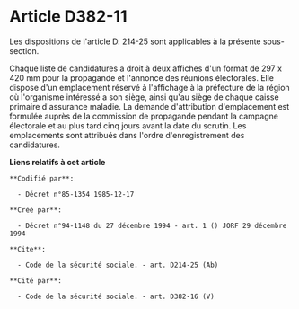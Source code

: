 # Article D382-11

Les dispositions de l'article D. 214-25 sont applicables à la présente sous-section.

Chaque liste de candidatures a droit à deux affiches d'un format de 297 x 420 mm pour la propagande et l'annonce des réunions
électorales. Elle dispose d'un emplacement réservé à l'affichage à la préfecture de la région où l'organisme intéressé a son
siège, ainsi qu'au siège de chaque caisse primaire d'assurance maladie. La demande d'attribution d'emplacement est formulée
auprès de la commission de propagande pendant la campagne électorale et au plus tard cinq jours avant la date du scrutin. Les
emplacements sont attribués dans l'ordre d'enregistrement des candidatures.

**Liens relatifs à cet article**

	**Codifié par**:

	  - Décret n°85-1354 1985-12-17

	**Créé par**:

	  - Décret n°94-1148 du 27 décembre 1994 - art. 1 () JORF 29 décembre 1994

	**Cite**:

	  - Code de la sécurité sociale. - art. D214-25 (Ab)

	**Cité par**:

	  - Code de la sécurité sociale. - art. D382-16 (V)
